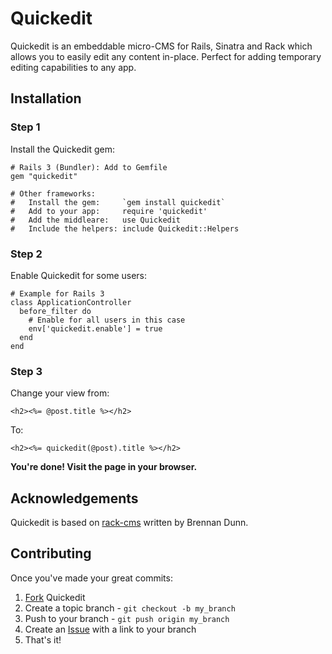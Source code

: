 Quickedit
=========

Quickedit is an embeddable micro-CMS for Rails, Sinatra and Rack which allows
you to easily edit any content in-place. Perfect for adding temporary editing
capabilities to any app.

Installation
------------

### Step 1

Install the Quickedit gem:

    # Rails 3 (Bundler): Add to Gemfile
    gem "quickedit"
    
    # Other frameworks:
    #   Install the gem:     `gem install quickedit`
    #   Add to your app:     require 'quickedit'
    #   Add the middleare:   use Quickedit
    #   Include the helpers: include Quickedit::Helpers

### Step 2

Enable Quickedit for some users:

    # Example for Rails 3
    class ApplicationController
      before_filter do
        # Enable for all users in this case
        env['quickedit.enable'] = true
      end
    end

### Step 3

Change your view from:

    <h2><%= @post.title %></h2>
    
To:

    <h2><%= quickedit(@post).title %></h2>

**You're done! Visit the page in your browser.**

Acknowledgements
----------------

Quickedit is based on [rack-cms](http://github.com/brennandunn/rack-cms)
written by Brennan Dunn.

Contributing
------------

Once you've made your great commits:

1. [Fork][fk] Quickedit
2. Create a topic branch - `git checkout -b my_branch`
3. Push to your branch - `git push origin my_branch`
4. Create an [Issue][is] with a link to your branch
5. That's it!

[fk]: http://help.github.com/forking/
[is]: http://github.com/judofyr/quickedit/issues

